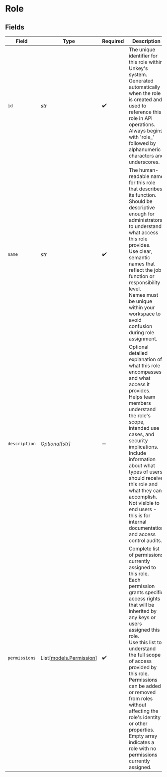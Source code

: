# Role


## Fields

| Field                                                                                                                                                                                                                                                                                                                                                                                                                                   | Type                                                                                                                                                                                                                                                                                                                                                                                                                                    | Required                                                                                                                                                                                                                                                                                                                                                                                                                                | Description                                                                                                                                                                                                                                                                                                                                                                                                                             | Example                                                                                                                                                                                                                                                                                                                                                                                                                                 |
| --------------------------------------------------------------------------------------------------------------------------------------------------------------------------------------------------------------------------------------------------------------------------------------------------------------------------------------------------------------------------------------------------------------------------------------- | --------------------------------------------------------------------------------------------------------------------------------------------------------------------------------------------------------------------------------------------------------------------------------------------------------------------------------------------------------------------------------------------------------------------------------------- | --------------------------------------------------------------------------------------------------------------------------------------------------------------------------------------------------------------------------------------------------------------------------------------------------------------------------------------------------------------------------------------------------------------------------------------- | --------------------------------------------------------------------------------------------------------------------------------------------------------------------------------------------------------------------------------------------------------------------------------------------------------------------------------------------------------------------------------------------------------------------------------------- | --------------------------------------------------------------------------------------------------------------------------------------------------------------------------------------------------------------------------------------------------------------------------------------------------------------------------------------------------------------------------------------------------------------------------------------- |
| `id`                                                                                                                                                                                                                                                                                                                                                                                                                                    | *str*                                                                                                                                                                                                                                                                                                                                                                                                                                   | :heavy_check_mark:                                                                                                                                                                                                                                                                                                                                                                                                                      | The unique identifier for this role within Unkey's system.<br/>Generated automatically when the role is created and used to reference this role in API operations.<br/>Always begins with 'role_' followed by alphanumeric characters and underscores.<br/>                                                                                                                                                                             | role_1234567890abcdef                                                                                                                                                                                                                                                                                                                                                                                                                   |
| `name`                                                                                                                                                                                                                                                                                                                                                                                                                                  | *str*                                                                                                                                                                                                                                                                                                                                                                                                                                   | :heavy_check_mark:                                                                                                                                                                                                                                                                                                                                                                                                                      | The human-readable name for this role that describes its function.<br/>Should be descriptive enough for administrators to understand what access this role provides.<br/>Use clear, semantic names that reflect the job function or responsibility level.<br/>Names must be unique within your workspace to avoid confusion during role assignment.<br/>                                                                                | support.readonly                                                                                                                                                                                                                                                                                                                                                                                                                        |
| `description`                                                                                                                                                                                                                                                                                                                                                                                                                           | *Optional[str]*                                                                                                                                                                                                                                                                                                                                                                                                                         | :heavy_minus_sign:                                                                                                                                                                                                                                                                                                                                                                                                                      | Optional detailed explanation of what this role encompasses and what access it provides.<br/>Helps team members understand the role's scope, intended use cases, and security implications.<br/>Include information about what types of users should receive this role and what they can accomplish.<br/>Not visible to end users - this is for internal documentation and access control audits.<br/>                                  | Provides read-only access for customer support representatives to view user accounts and support tickets                                                                                                                                                                                                                                                                                                                                |
| `permissions`                                                                                                                                                                                                                                                                                                                                                                                                                           | List[[models.Permission](../models/permission.md)]                                                                                                                                                                                                                                                                                                                                                                                      | :heavy_check_mark:                                                                                                                                                                                                                                                                                                                                                                                                                      | Complete list of permissions currently assigned to this role.<br/>Each permission grants specific access rights that will be inherited by any keys or users assigned this role.<br/>Use this list to understand the full scope of access provided by this role.<br/>Permissions can be added or removed from roles without affecting the role's identity or other properties.<br/>Empty array indicates a role with no permissions currently assigned.<br/> |                                                                                                                                                                                                                                                                                                                                                                                                                                         |